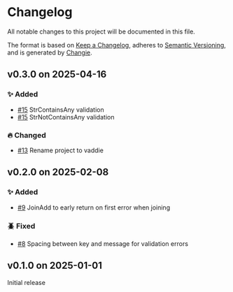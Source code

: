 # Changelog
All notable changes to this project will be documented in this file.

The format is based on [Keep a Changelog](https://keepachangelog.com/en/1.0.0/),
adheres to [Semantic Versioning](https://semver.org/spec/v2.0.0.html),
and is generated by [Changie](https://github.com/miniscruff/changie).

## v0.3.0 on 2025-04-16

### ✨ Added

* [#15](https://github.com/miniscruff/vaddy/issues/15) StrContainsAny validation
* [#15](https://github.com/miniscruff/vaddy/issues/15) StrNotContainsAny validation

### 🔥 Changed

* [#13](https://github.com/miniscruff/vaddy/issues/13) Rename project to vaddie

## v0.2.0 on 2025-02-08

### ✨ Added

* [#9](https://github.com/miniscruff/vaddy/issues/9) JoinAdd to early return on first error when joining

### 🪲 Fixed

* [#8](https://github.com/miniscruff/vaddy/issues/8) Spacing between key and message for validation errors

## v0.1.0 on 2025-01-01

Initial release

